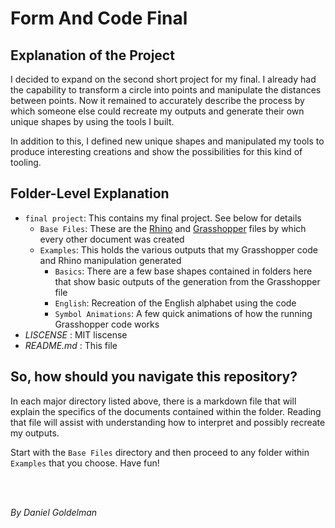 # Form And Code Final
## Explanation of the Project

I decided to expand on the second short project for my final. I already had the capability to transform a circle into points and manipulate the distances between points. Now it remained to accurately describe the process by which someone else could recreate my outputs and generate their own unique shapes by using the tools I built. 

In addition to this, I defined new unique shapes and manipulated my tools to produce interesting creations and show the possibilities for this kind of tooling. 

## Folder-Level Explanation

- `final project`: This contains my final project. See below for details
    - `Base Files`: These are the [Rhino](https://www.rhino3d.com/) and [Grasshopper](https://www.grasshopper3d.com/) files by which every other document was created
    - `Examples`: This holds the various outputs that my Grasshopper code and Rhino manipulation generated
        - `Basics`: There are a few base shapes contained in folders here that show basic outputs of the generation from the Grasshopper file
        - `English`: Recreation of the English alphabet using the code
        - `Symbol Animations`: A few quick animations of how the running Grasshopper code works
- *LISCENSE* : MIT liscense
- *README.md* : This file 

## So, how should you navigate this repository?

In each major directory listed above, there is a markdown file that will explain the specifics of the documents contained within the folder. Reading that file will assist with understanding how to interpret and possibly recreate my outputs.

Start with the `Base Files` directory and then proceed to any folder within `Examples` that you choose. Have fun!

<br><br>

*By Daniel Goldelman*